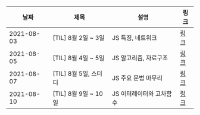 | 날짜       | 제목                  | 설명                     | 링크                                                                               |
| ---------- | --------------------- | ------------------------ | ---------------------------------------------------------------------------------- |
| 2021-08-03 | [TIL] 8월 2일 ~ 3일   | JS 특징, 네트워크        | [링크](https://yunjinim.notion.site/TIL-8-2-3-7144d90756b0426ca4750aeca20daba8)    |
| 2021-08-05 | [TIL] 8월 4일 ~ 5일   | JS 알고리즘, 자료구조    | [링크](https://yunjinim.notion.site/TIL-8-4-5-d13f8baa83624ad891fac71418e9e307)    |
| 2021-08-07 | [TIL] 8월 5일, 스터디 | JS 주요 문법 마무리      | [링크](https://yunjinim.notion.site/TIL-8-6-89cd425b027e4e599c42ee23cd07ca61)      |
| 2021-08-10 | [TIL] 8월 9일 ~ 10일  | JS 이터레이터와 고차함수 | [링크](https://yunjinim.notion.site/TIL-8-9-8-10-a4cea42c13b046f3be97f6f9aaad5ac0) |
